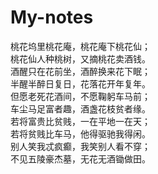 # My-notes
桃花坞里桃花庵，桃花庵下桃花仙； <br/>
桃花仙人种桃树，又摘桃花卖酒钱。<br/>
酒醒只在花前坐，酒醉换来花下眠；<br/>
半醒半醉日复日，花落花开年复年。 <br/>
但愿老死花酒间，不愿鞠躬车马前；<br/>
车尘马足富者趣，酒盏花枝贫者缘。<br/>
若将富贵比贫贱，一在平地一在天；<br/>
若将贫贱比车马，他得驱驰我得闲。<br/>
别人笑我忒疯癫，我笑别人看不穿；<br/>
不见五陵豪杰墓，无花无酒锄做田。<br/>


